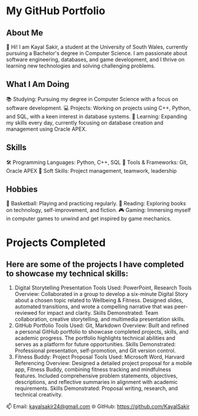 # My GitHub Portfolio
## About Me
👋 Hi! I am Kayal Sakir, a student at the University of South Wales, currently pursuing a Bachelor's degree in Computer Science. I am passionate about software engineering, databases, and game development, and I thrive on learning new technologies and solving challenging problems.

## What I Am Doing
📚 Studying: Pursuing my degree in Computer Science with a focus on software development.
💻 Projects: Working on projects using C++, Python, and SQL, with a keen interest in database systems.
🌱 Learning: Expanding my skills every day, currently focusing on database creation and management using Oracle APEX.

## Skills
🛠 Programming Languages: Python, C++, SQL
🔧 Tools & Frameworks: Git, Oracle APEX
🌟 Soft Skills: Project management, teamwork, leadership

## Hobbies
🏀 Basketball: Playing and practicing regularly.
📖 Reading: Exploring books on technology, self-improvement, and fiction.
🎮 Gaming: Immersing myself in computer games to unwind and get inspired by game mechanics.

# Projects Completed
## Here are some of the projects I have completed to showcase my technical skills:

1. Digital Storytelling Presentation
Tools Used: PowerPoint, Research Tools
Overview: Collaborated in a group to develop a six-minute Digital Story about a chosen topic related to Wellbeing & Fitness. Designed slides, automated transitions, and wrote a compelling narrative that was peer-reviewed for impact and clarity.
Skills Demonstrated: Team collaboration, creative storytelling, and multimedia presentation skills.
2. GitHub Portfolio
Tools Used: Git, Markdown
Overview: Built and refined a personal GitHub portfolio to showcase completed projects, skills, and academic progress. The portfolio highlights technical abilities and serves as a platform for future opportunities.
Skills Demonstrated: Professional presentation, self-promotion, and Git version control.
3. Fitness Buddy: Project Proposal
Tools Used: Microsoft Word, Harvard Referencing
Overview: Designed a detailed project proposal for a mobile app, Fitness Buddy, combining fitness tracking and mindfulness features. Included comprehensive problem statements, objectives, descriptions, and reflective summaries in alignment with academic requirements.
Skills Demonstrated: Proposal writing, research, and technical creativity.

📫 Email: kayalsakir24@gmail.com
🌐 GitHub: https://github.com/KayalSakir
